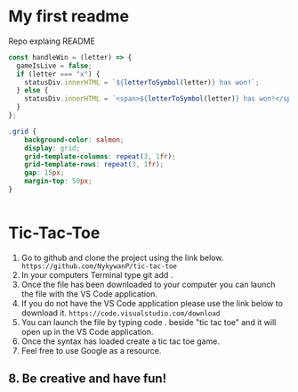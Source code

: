 # My first readme

Repo explaing README

```javascript
const handleWin = (letter) => {
  gameIsLive = false;
  if (letter === "x") {
    statusDiv.innerHTML = `${letterToSymbol(letter)} has won!`;
  } else {
    statusDiv.innerHTML = `<span>${letterToSymbol(letter)} has won!</span>`;
  }
};
```


```css
.grid {
    background-color: salmon;
    display: grid;
    grid-template-columns: repeat(3, 1fr);
    grid-template-rows: repeat(3, 1fr);
    gap: 15px;
    margin-top: 50px;
}
```

```<html>
```
<head> <title> "Tic Tac Toe" </title> </head>
          <h1> Tic-Tac-Toe </h1>
         
1. Go to github and clone the project using the link below.
``` https://github.com/NykywanP/tic-tac-toe```
2. In your computers Terminal type git add .
3. Once the file has been downloaded to your computer you can launch the file with the VS Code application. 
4. If you do not have the VS Code application please use the link below to download it. 
```https://code.visualstudio.com/download```
5. You can launch the file by typing code . beside "tic tac toe" and it will open up in the VS Code application. 
6. Once the syntax has loaded create a tic tac toe game.
7. Feel free to use Google as a resource. 
<h2> 
8. Be creative and have fun!
</h2>
</html>